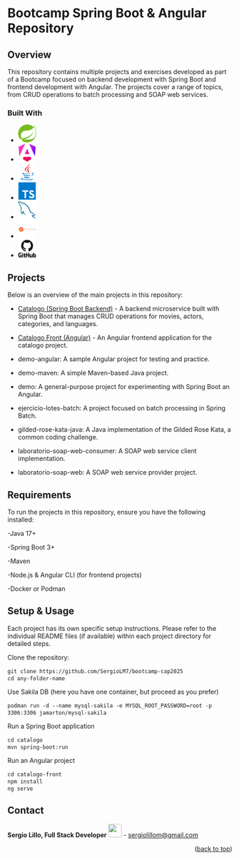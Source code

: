 ﻿# Bootcamp Spring Boot & Angular Repository
 
 ## Overview

This repository contains multiple projects and exercises developed as part of a Bootcamp focused on backend development with Spring Boot and frontend development with Angular. The projects cover a range of topics, from CRUD operations to batch processing and SOAP web services.

### Built With

* <img src="https://github.com/devicons/devicon/blob/master/icons/spring/spring-original.svg"  title="Spring Boot" alt="Spring Boot" width="40" height="40"/>&nbsp;
* <img src="https://github.com/devicons/devicon/blob/master/icons/angular/angular-original.svg" title="Angular" alt="Angular" width="40" height="40"/>&nbsp;
* <img src="https://github.com/devicons/devicon/blob/master/icons/java/java-original.svg" title="Java" alt="Java" width="40" height="40"/>&nbsp;
* <img src="https://github.com/devicons/devicon/blob/master/icons/typescript/typescript-original.svg" title="Typescript" alt="Typescript" width="40" height="40"/>&nbsp;
* <img src="https://github.com/devicons/devicon/blob/master/icons/mysql/mysql-original.svg" title="MySQL" alt="MySQL" width="40" height="40"/>&nbsp;
* <img src="https://github.com/devicons/devicon/blob/master/icons/postman/postman-original-wordmark.svg" title="postman" alt="postman" width="40" height="40"/>&nbsp;
* <img src="https://github.com/devicons/devicon/blob/master/icons/github/github-original-wordmark.svg" title="github" alt="github" width="40" height="40"/>&nbsp;

## Projects

Below is an overview of the main projects in this repository:

- [Catalogo (Spring Boot Backend)](catalogo/README.md) - A backend microservice built with Spring Boot that manages CRUD operations for movies, actors, categories, and languages.

- [Catalogo Front (Angular)](catalogo-front/README.md) - An Angular frontend application for the catalogo project.

- demo-angular: A sample Angular project for testing and practice.

- demo-maven: A simple Maven-based Java project.

- demo: A general-purpose project for experimenting with Spring Boot an Angular.

- ejercicio-lotes-batch: A project focused on batch processing in Spring Batch.

- gilded-rose-kata-java: A Java implementation of the Gilded Rose Kata, a common coding challenge.

- laboratorio-soap-web-consumer: A SOAP web service client implementation.

- laboratorio-soap-web: A SOAP web service provider project.

## Requirements

To run the projects in this repository, ensure you have the following installed:

-Java 17+

-Spring Boot 3+

-Maven

-Node.js & Angular CLI (for frontend projects)

-Docker or Podman

## Setup & Usage

Each project has its own specific setup instructions. Please refer to the individual README files (if available) within each project directory for detailed steps.

Clone the repository:
```
git clone https://github.com/SergioLM7/bootcamp-cap2025
cd any-folder-name
```
Use Sakila DB (here you have one container, but proceed as you prefer)
```
podman run -d --name mysql-sakila -e MYSQL_ROOT_PASSWORD=root -p 3306:3306 jamarton/mysql-sakila
```

Run a Spring Boot application
```
cd catalogo
mvn spring-boot:run
```

Run an Angular project
```
cd catalogo-front
npm install
ng serve
```

## Contact

**Sergio Lillo, Full Stack Developer**
<a href="https://www.linkedin.com/in/lillosergio/" target="_blank"> <img src="https://upload.wikimedia.org/wikipedia/commons/thumb/8/81/LinkedIn_icon.svg/1200px-LinkedIn_icon.svg.png" width=30px, height=30px/></a> - sergiolillom@gmail.com

<p align="right">(<a href="#readme-top">back to top</a>)</p>
